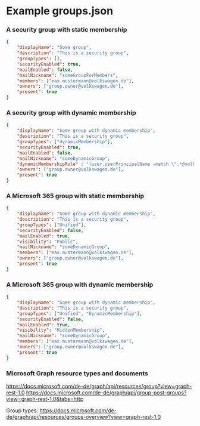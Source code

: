 # Example groups.json

### A security group with static membership
```json
{   
    "displayName": "Some group",
    "description": "This is a security group",
    "groupTypes": [],        
    "securityEnabled": true,
    "mailEnabled": false,
    "mailNickname": "someGroupForMembers",
    "members": ["max.mustermann@volkswagen.de"],
    "owners": ["group.owner@volkswagen.de"],
    "present": true
}
```

### A security group with dynamic membership
```json
{   
    "displayName": "Some group with dynamic membership",
    "description": "This is a security group",
    "groupTypes": ["dynamicMembership"],        
    "securityEnabled": true,
    "mailEnabled": false,
    "mailNickname": "someDynamicGroup",
    "dynamicMembershipRule" : "(user.userPrincipalName -match \".*@volkswagen.de$\"",
    "owners": ["group.owner@volkswagen.de"],
    "present": true
}
```

### A Microsoft 365 group with static membership
```json
{   
    "displayName": "Some group with dynamic membership",
    "description": "This is a security group",
    "groupTypes": ["Unified"],
    "securityEnabled": false,
    "mailEnabled": true,
    "visibility": "Public",
    "mailNickname": "someDynamicGroup",
    "members": ["max.mustermann@volkswagen.de"],
    "owners": ["group.owner@volkswagen.de"],
    "present": true
}
```

### A Microsoft 365 group with dynamic membership
```json
{   
    "displayName": "Some group with dynamic membership",
    "description": "This is a security group",
    "groupTypes": ["Unified", "DynamicMembership"],
    "securityEnabled": false,
    "mailEnabled": true,
    "visibility": "HiddenMembership",
    "mailNickname": "someDynamicGroup",
    "members": ["max.mustermann@volkswagen.de"],
    "owners": ["group.owner@volkswagen.de"],
    "present": true
}
```

### Microsoft Graph resource types and documents
https://docs.microsoft.com/de-de/graph/api/resources/group?view=graph-rest-1.0
https://docs.microsoft.com/de-de/graph/api/group-post-groups?view=graph-rest-1.0&tabs=http

Group types: https://docs.microsoft.com/de-de/graph/api/resources/groups-overview?view=graph-rest-1.0